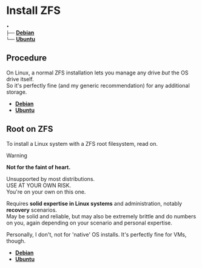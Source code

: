 # Install ZFS
`•`  
`├──` [**Debian**](Debian.md)  
`└──` [**Ubuntu**](Ubuntu.md)  


## Procedure

On Linux, a normal ZFS installation lets you manage any drive *but* the OS drive itself.  
So it's perfectly fine (and my generic recommendation) for any additional storage.

- [**Debian**](Debian.md)
- [**Ubuntu**](Ubuntu.md)



## Root on ZFS

To install a Linux system with a ZFS root filesystem, read on.

>[!Warning]
> **Not for the faint of heart.**
>
> Unsupported by most distributions.  
USE AT YOUR OWN RISK.  
You're on your own on this one.
>
>
> Requires **solid expertise in Linux systems** and administration, notably **recovery** scenarios.  
> May be solid and reliable, but may also be extremely brittle and do numbers on you, again depending on your scenario and personal expertise.

Personally, I don't, not for 'native' OS installs. It's perfectly fine for VMs, though.

- [**Debian**](Debian.md#root-on-zfs)
- [**Ubuntu**](Ubuntu.md#root-on-zfs)

